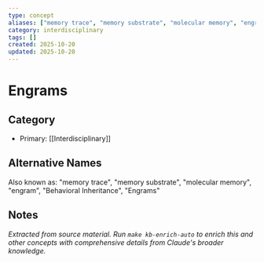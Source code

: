 ```yaml
---
type: concept
aliases: ["memory trace", "memory substrate", "molecular memory", "engram", "Behavioral Inheritance", "Engrams"]
category: interdisciplinary
tags: []
created: 2025-10-20
updated: 2025-10-20
---
```


# Engrams

## Category

- Primary: [[Interdisciplinary]]

## Alternative Names

Also known as: "memory trace", "memory substrate", "molecular memory", "engram", "Behavioral Inheritance", "Engrams"

## Notes

*Extracted from source material. Run `make kb-enrich-auto` to enrich this and other concepts with comprehensive details from Claude's broader knowledge.*
